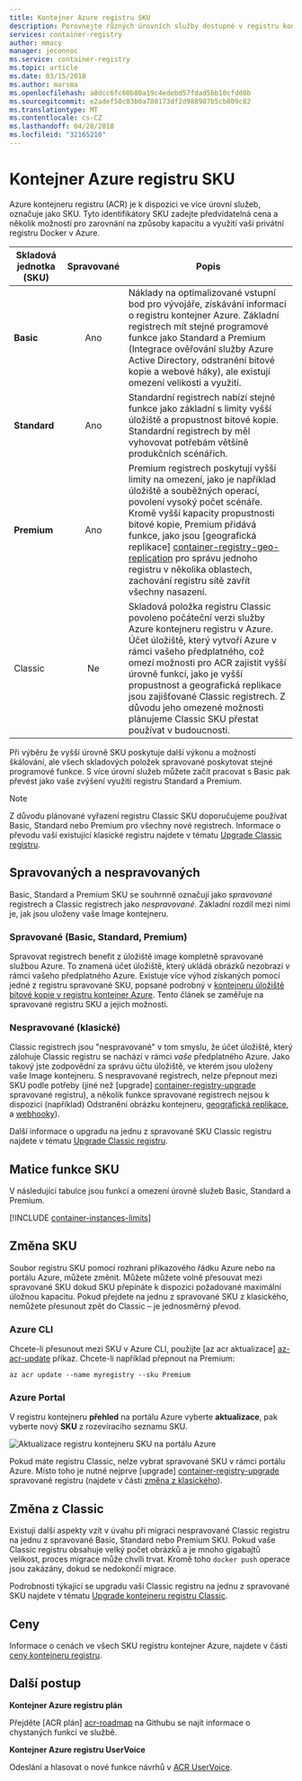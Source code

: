 ```yaml
---
title: Kontejner Azure registru SKU
description: Porovnejte různých úrovních služby dostupné v registru kontejner Azure.
services: container-registry
author: mmacy
manager: jeconnoc
ms.service: container-registry
ms.topic: article
ms.date: 03/15/2018
ms.author: marsma
ms.openlocfilehash: a8dcc6fc60b80a19c4edebd57fdad5bb10cfdd0b
ms.sourcegitcommit: e2adef58c03b0a780173df2d988907b5cb809c82
ms.translationtype: MT
ms.contentlocale: cs-CZ
ms.lasthandoff: 04/28/2018
ms.locfileid: "32165210"
---
```

# <a name="azure-container-registry-skus"></a>Kontejner Azure registru SKU

Azure kontejneru registru (ACR) je k dispozici ve více úrovní služeb, označuje jako SKU. Tyto identifikátory SKU zadejte předvídatelná cena a několik možností pro zarovnání na způsoby kapacitu a využití vaší privátní registru Docker v Azure.

| Skladová jednotka (SKU) | Spravované | Popis |
| --- | :-------: | ----------- |
| **Basic** | Ano | Náklady na optimalizované vstupní bod pro vývojáře, získávání informací o registru kontejner Azure. Základní registrech mít stejné programové funkce jako Standard a Premium (Integrace ověřování služby Azure Active Directory, odstranění bitové kopie a webové háky), ale existují omezení velikosti a využití. |
| **Standard** | Ano | Standardní registrech nabízí stejné funkce jako základní s limity vyšší úložiště a propustnost bitové kopie. Standardní registrech by měl vyhovovat potřebám většině produkčních scénářích. |
| **Premium** | Ano | Premium registrech poskytují vyšší limity na omezení, jako je například úložiště a souběžných operací, povolení vysoký počet scénáře. Kromě vyšší kapacity propustnosti bitové kopie, Premium přidává funkce, jako jsou [geografická replikace] [ container-registry-geo-replication] pro správu jednoho registru v několika oblastech, zachování registru sítě zavřít všechny nasazení. |
| Classic | Ne | Skladová položka registru Classic povoleno počáteční verzi služby Azure kontejneru registru v Azure. Účet úložiště, který vytvoří Azure v rámci vašeho předplatného, což omezí možnosti pro ACR zajistit vyšší úrovně funkcí, jako je vyšší propustnost a geografická replikace jsou zajišťované Classic registrech. Z důvodu jeho omezené možnosti plánujeme Classic SKU přestat používat v budoucnosti. |

Při výběru že vyšší úrovně SKU poskytuje další výkonu a možností škálování, ale všech skladových položek spravované poskytovat stejné programové funkce. S více úrovní služeb můžete začít pracovat s Basic pak převést jako vaše zvýšení využití registru Standard a Premium.

> [!NOTE]
> Z důvodu plánované vyřazení registru Classic SKU doporučujeme používat Basic, Standard nebo Premium pro všechny nové registrech. Informace o převodu vaší existující klasické registru najdete v tématu [Upgrade Classic registru][container-registry-upgrade].
>

## <a name="managed-vs-unmanaged"></a>Spravovaných a nespravovaných

Basic, Standard a Premium SKU se souhrnně označují jako *spravované* registrech a Classic registrech jako *nespravované*. Základní rozdíl mezi nimi je, jak jsou uloženy vaše Image kontejneru.

### <a name="managed-basic-standard-premium"></a>Spravované (Basic, Standard, Premium)

Spravovat registrech benefit z úložiště image kompletně spravované službou Azure. To znamená účet úložiště, který ukládá obrázků nezobrazí v rámci vašeho předplatného Azure. Existuje více výhod získaných pomocí jedné z registru spravované SKU, popsané podrobný v [kontejneru úložiště bitové kopie v registru kontejner Azure][container-registry-storage]. Tento článek se zaměřuje na spravované registru SKU a jejich možnosti.

### <a name="unmanaged-classic"></a>Nespravované (klasické)

Classic registrech jsou "nespravované" v tom smyslu, že účet úložiště, který zálohuje Classic registru se nachází v rámci *vaše* předplatného Azure. Jako takový jste zodpovědní za správu účtu úložiště, ve kterém jsou uloženy vaše Image kontejneru. S nespravované registrech, nelze přepnout mezi SKU podle potřeby (jiné než [upgrade] [ container-registry-upgrade] spravované registru), a několik funkce spravované registrech nejsou k dispozici (například) Odstranění obrázku kontejneru, [geografická replikace][container-registry-geo-replication], a [webhooky][container-registry-webhook]).

Další informace o upgradu na jednu z spravované SKU Classic registru najdete v tématu [Upgrade Classic registru][container-registry-upgrade].

## <a name="sku-feature-matrix"></a>Matice funkce SKU

V následující tabulce jsou funkcí a omezení úrovně služeb Basic, Standard a Premium.

[!INCLUDE [container-instances-limits](../../includes/container-registry-limits.md)]

## <a name="changing-skus"></a>Změna SKU

Soubor registru SKU pomocí rozhraní příkazového řádku Azure nebo na portálu Azure, můžete změnit. Můžete můžete volně přesouvat mezi spravované SKU dokud SKU přepínáte k dispozici požadované maximální úložnou kapacitu. Pokud přejdete na jednu z spravované SKU z klasického, nemůžete přesunout zpět do Classic – je jednosměrný převod.

### <a name="azure-cli"></a>Azure CLI

Chcete-li přesunout mezi SKU v Azure CLI, použijte [az acr aktualizace] [ az-acr-update] příkaz. Chcete-li například přepnout na Premium:

```azurecli
az acr update --name myregistry --sku Premium
```

### <a name="azure-portal"></a>Azure Portal

V registru kontejneru **přehled** na portálu Azure vyberte **aktualizace**, pak vyberte nový **SKU** z rozevíracího seznamu SKU.

![Aktualizace registru kontejneru SKU na portálu Azure][update-registry-sku]

Pokud máte registru Classic, nelze vybrat spravované SKU v rámci portálu Azure. Místo toho je nutné nejprve [upgrade] [ container-registry-upgrade] spravované registru (najdete v části [změna z klasického](#changing-from-classic)).

## <a name="changing-from-classic"></a>Změna z Classic

Existují další aspekty vzít v úvahu při migraci nespravované Classic registru na jednu z spravované Basic, Standard nebo Premium SKU. Pokud vaše Classic registru obsahuje velký počet obrázků a je mnoho gigabajtů velikost, proces migrace může chvíli trvat. Kromě toho `docker push` operace jsou zakázány, dokud se nedokončí migrace.

Podrobnosti týkající se upgradu vaší Classic registru na jednu z spravované SKU najdete v tématu [Upgrade kontejneru registru Classic][container-registry-upgrade].

## <a name="pricing"></a>Ceny

Informace o cenách ve všech SKU registru kontejner Azure, najdete v části [ceny kontejneru registru][container-registry-pricing].

## <a name="next-steps"></a>Další postup

**Kontejner Azure registru plán**

Přejděte [ACR plán] [ acr-roadmap] na Githubu se najít informace o chystaných funkcí ve službě.

**Kontejner Azure registru UserVoice**

Odeslání a hlasovat o nové funkce návrhů v [ACR UserVoice][container-registry-uservoice].

<!-- IMAGES -->
[update-registry-sku]: ./media/container-registry-skus/update-registry-sku.png

<!-- LINKS - External -->
[acr-roadmap]: https://aka.ms/acr/roadmap
[container-registry-pricing]: https://azure.microsoft.com/pricing/details/container-registry/
[container-registry-uservoice]: https://feedback.azure.com/forums/903958-azure-container-registry

<!-- LINKS - Internal -->
[az-acr-update]: /cli/azure/acr#az_acr_update
[container-registry-geo-replication]: container-registry-geo-replication.md
[container-registry-upgrade]: container-registry-upgrade.md
[container-registry-storage]: container-registry-storage.md
[container-registry-webhook]: container-registry-webhook.md
